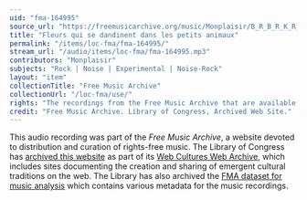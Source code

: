 ```yaml
---
uid: "fma-164995"
source_url: "https://freemusicarchive.org/music/Monplaisir/B_R_B_R_K_R_K_R/Monplaisir_-_B_R_B_R_K_R_K_R_-_15_Fleurs_qui_se_dandinent_dans_les_petits_animaux"
title: "Fleurs qui se dandinent dans les petits animaux"
permalink: "/items/loc-fma/fma-164995/"
stream_url: "/audio/items/loc-fma/fma-164995.mp3"
contributors: "Monplaisir"
subjects: "Rock | Noise | Experimental | Noise-Rock"
layout: "item"
collectionTitle: "Free Music Archive"
collectionUrl: "/loc-fma/use/"
rights: "The recordings from the Free Music Archive that are available on Citizen DJ have a CC0 1.0 Universal License (Public Domain Dedication) which means you can copy, modify, distribute and perform the work, even for commercial purposes, all without asking permission."
credit: "Free Music Archive. Library of Congress, Archived Web Site."
---
```


This audio recording was part of the _Free Music Archive_, a website devoted to distribution and curation of rights-free music. The Library of Congress has [archived this website](https://www.loc.gov/item/lcwaN0026492/) as part of its [Web Cultures Web Archive](https://www.loc.gov/collections/web-cultures-web-archive/about-this-collection/), which includes sites documenting the creation and sharing of emergent cultural traditions on the web. The Library has also archived the [FMA dataset for music analysis](https://catalog.loc.gov/vwebv/search?searchCode=LCCN&searchArg=2018655052&searchType=1&permalink=y) which contains various metadata for the music recordings.